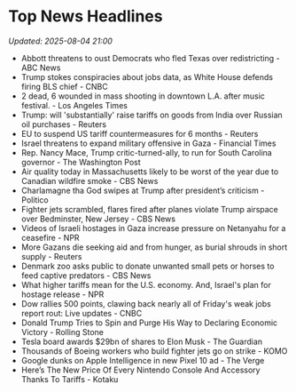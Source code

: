 # Top News Headlines

_Updated: 2025-08-04 21:00_

- Abbott threatens to oust Democrats who fled Texas over redistricting - ABC News
- Trump stokes conspiracies about jobs data, as White House defends firing BLS chief - CNBC
- 2 dead, 6 wounded in mass shooting in downtown L.A. after music festival. - Los Angeles Times
- Trump: will 'substantially' raise tariffs on goods from India over Russian oil purchases - Reuters
- EU to suspend US tariff countermeasures for 6 months - Reuters
- Israel threatens to expand military offensive in Gaza - Financial Times
- Rep. Nancy Mace, Trump critic-turned-ally, to run for South Carolina governor - The Washington Post
- Air quality today in Massachusetts likely to be worst of the year due to Canadian wildfire smoke - CBS News
- Charlamagne tha God swipes at Trump after president’s criticism - Politico
- Fighter jets scrambled, flares fired after planes violate Trump airspace over Bedminster, New Jersey - CBS News
- Videos of Israeli hostages in Gaza increase pressure on Netanyahu for a ceasefire - NPR
- More Gazans die seeking aid and from hunger, as burial shrouds in short supply - Reuters
- Denmark zoo asks public to donate unwanted small pets or horses to feed captive predators - CBS News
- What higher tariffs mean for the U.S. economy. And, Israel's plan for hostage release - NPR
- Dow rallies 500 points, clawing back nearly all of Friday's weak jobs report rout: Live updates - CNBC
- Donald Trump Tries to Spin and Purge His Way to Declaring Economic Victory - Rolling Stone
- Tesla board awards $29bn of shares to Elon Musk - The Guardian
- Thousands of Boeing workers who build fighter jets go on strike - KOMO
- Google dunks on Apple Intelligence in new Pixel 10 ad - The Verge
- Here’s The New Price Of Every Nintendo Console And Accessory Thanks To Tariffs - Kotaku